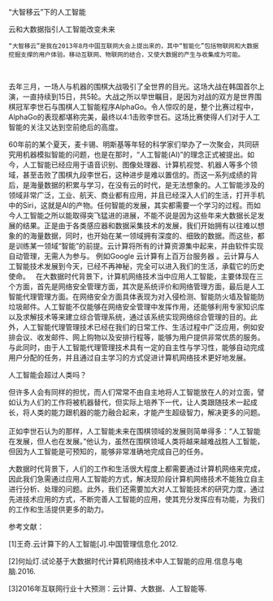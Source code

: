 “大智移云”下的人工智能

云和大数据指引人工智能改变未来

  
    “大智移云”是我在2013年8月中国互联网大会上提出来的，其中“智能化”包括物联网和大数据挖掘支撑的用户体验。移动互联网、物联网的结合，又使大数据的产生与收集成为可能。
    
   
   去年三月，一场人与机器的围棋大战吸引了全世界的目光。这场大战在韩国首尔上演，一直持续到15日，共5轮。大战之所以举世瞩目，是因为对战的双方是世界围棋冠军李世石与围棋人工智能程序AlphaGo。令人惊叹的是，整个比赛过程中，AlphaGo的表现都堪称完美，最终以4:1击败李世石。这场比赛使得人们对于人工智能的关注又达到空前绝后的高度。
    
      
   60年前的某个夏天，麦卡锡、明斯基等年轻的科学家们举办了一次聚会，共同研究用机器模拟智能的问题，也是在那时，“人工智能(AI)”的理念正式被提出。如今，人工智能已经应用于语音识别、图像处理器、计算机视觉、机器人等多个领域，甚至击败了围棋九段李世石，这种进步是难以置信的。而这一系列成绩的背后，是海量数据的积累与学习，在没有云的时代，是无法想象的。人工智能涉及的领域非常广泛，工业、航天、商业都有应用，并且已经深入人们的生活，打开手机中的Siri，这就是AI的产物。任何智能的发展，其实都需要一个学习的过程。而如今人工智能之所以能取得突飞猛进的进展，不能不说是因为这些年来大数据长足发展的结果。正是由于各类感应器和数据采集技术的发展，我们开始拥有以往难以想象的的海量数据，同时，也开始在某一领域拥有深度的、细致的数据。而这些，都是训练某一领域“智能”的前提。云计算将所有的计算资源集中起来，并由软件实现自动管理，无需人为参与。 例如Google 云计算有上百万台服务器 。云计算与人工智能技术发展到今天，已经不再神秘，完全可以进入我们的生活，承载它的历史使命。
   
   在大数据时代背景下，计算机网络技术当中应用人工智能，主要体现在三个方面，首先是网络安全管理方面，其次是系统评价和网络管理方面，最后是人工智能代理管理方面。在网络安全方面具体表现为对入侵检测、智能防火墙及智能防垃圾邮件。人工智能不仅能够在网络安全管理中发挥作用，还能够利用专家知识库以及求解技术等来建立综合管理系统，通过该系统实现网络综合管理的目的。此外，人工智能代理管理技术已经在我们的日常工作、生活过程中广泛应用，例如安排会议、收发邮件、网上购物以及安排行程等，能够为用户提供非常优质的服务。与此同时，由于人工智能代理管理技术具有一定的自主性与学习性，能够自动完成用户分配的任务，并且通过自主学习的方式促进计算机网络技术更好地发展。

人工智能会超过人类吗？
   
   但许多人会有同样的担忧，而人们常常不由自主地将人工智能放在人的对立面，譬如认为人们的工作将被机器替代，但实际上培养下一代，让人类跟随技术一起成长，将人类的能力跟机器的能力融合起来，才能产生超级智力，解决更多的问题。
     
    正如李世石认为的那样，人工智能未来在围棋领域的发展则简单得多：“人工智能在发展，但人也在发展。”他认为，虽然在围棋领域人类将越来越难战胜人工智能，但因为人工智能是可预知的，能够非常准确地完成自己的任务。
     
   大数据时代背景下，人们的工作和生活很大程度上都需要通过计算机网络来完成，因此我们急需通过应用人工智能的方式，解决现阶段计算机网络技术不能独立自主进行分析、处理的问题。此外，我们还需要加大对人工智能技术的研究力度，通过先进技术应用的方式，不断完善人工智能的应用，使其充分发挥应有功能，为我们的工作和生活提供更多的助力。

参考文献：

[1]王奇.云计算下的人工智能[J].中国管理信息化.2012.

[2]何灿灯.试论基于大数据时代计算机网络技术中人工智能的应用.信息与电脑.2016.

[3]2016年互联网行业十大预测：云计算、大数据、人工智能等.
